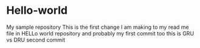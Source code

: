 # Hello-world
My sample repository
                                  This is the first change I am making to my read me file in HELLo world repository and probably my first commit too
this is GRU vs DRU
second commit
